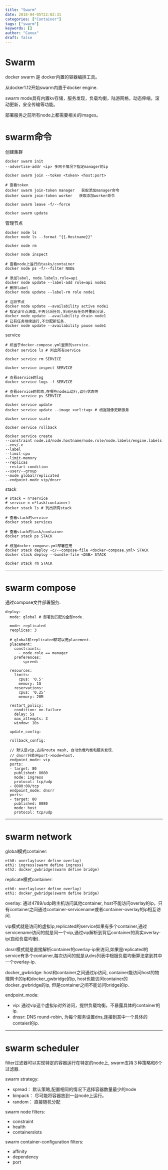 ```yaml
---
title: "Swarm"
date: 2018-04-05T22:02:31
categories: ["Container"]
tags: ["swarm"]
keywords: []
author: "Canux"
draft: false
---
```


# Swarm

docker swarm 是 docker内置的容器编排工具。

从docker1.12开始swarm内置于docker engine.

swarm mode具有内置kv存储，服务发现，负载均衡，陆游网格，动态伸缩，滚动更新，安全传输等功能。

部署服务之前所有node上都需要相关的images。

# swarm命令

创建集群

    docker swarm init
    --advertise-addr <ip> 多网卡情况下指定manager的ip
    ​
    docker swarm join --token <token> <host:port>
    ​
    # 查看token
    docker swarm join-token manager   获取添加manager命令
    docker swarm join-token worker   获取添加worker命令
    ​
    docker swarm leave -f/--force
    ​
    docker swarm update

管理节点

    docker node ls
    docker node ls --format "{{.Hostname}}"
    ​
    docker node rm
    ​
    docker node inspect
    ​
    # 查看node上运行的tasks/container
    docker node ps -f/--filter NODE
    ​
    # 添加label, node.labels.role=api
    docker node update --label-add role=api node1
    # 删除label
    docker node update --label-rm role node1
    ​
    # 活跃节点
    docker node update --availability active node1
    # 指定该节点满载,不再分派任务,关闭已有任务并重新分派.
    docker node update --availability drain node1
    # 已有任务继续运行,不分配新任务.
    docker node update --availability pause node1

service

    # 相当于docker-compose.yml里面的service.
    docker service ls # 列出所有service
    ​
    docker service rm SERVICE
    ​
    docker service inspect SERVICE
    ​
    # 查看service的log
    docker service logs -f SERVICE
    ​
    # 查看service的状态,在哪些node上运行,运行状态等
    docker service ps SERVICE
    ​
    docker service update
    docker service update --image <url:tag> # 根据镜像更新服务
    ​
    docker service scale
    ​
    docker service rollback
    ​
    docker service create
    --constraint node.id/node.hostname/node.role/node.labels/engine.labels
    --env/-e
    --label
    --limit-cpu
    --limit-memory
    --replicas
    --restart-condition
    --user/--group
    --mode global/replicated
    --endpoint-mode vip/dnsrr

stack

    # stack = n*service
    # service = n*task(container)
    docker stack ls # 列出所有stack
    ​
    # 查看stack的service
    docker stack services
    ​
    # 查看stack的task/container
    docker stack ps STACK
    ​
    # 根据docker-compose.yml部署应用
    docker stack deploy -c/--compose-file <docker-compose.yml> STACK
    docker stack deploy --bundle-file <DAB> STACK
    ​
    docker stack rm STACK

***

# swarm compose

通过compose文件部署服务.

    deploy:
      mode: global # 部署到匹配的全部node.
    ​
      mode: replicated
      reoplicas: 3
    ​
      # global和replicated都可以用placement.
      placement:
        constraints:
          - node.role == manager
        preferences:
          - spreed:
    ​
      resources:
        limits:
          cpus: '0.5'
          memory: 1G
        reservations:
          cpus: '0.25'
          memory: 20M
    ​
      restart_policy:
        condition: on-failure
        delay: 5s
        max_attempts: 3
        window: 10s
    ​
      update_config:
    ​
      rollback_config:

      // 默认是vip,支持route mesh, 自动负载均衡和服务发现.
      // dnsrr只能用port->mode=host.
      endpoint_mode: vip
      ports:
      - target: 80
        published: 8080
        mode: ingress
        protocol: tcp/udp
      - 8080:80/tcp
      endpoint_mode: dnsrr
      ports:
      - target: 80
        published: 8080
        mode: host
        protocol: tcp/udp

***

# swarm network

global模式container:

    eth0: overlay(user define overlay)
    eth1: ingress(swarm define ingress)
    eth2: docker_gwbridge(swarm define bridge)

replicate模式container:

    eth0: overlay(user define overlay)
    eth1: docker_gwbridge(swarm define bridge)

overlay: 通过4789/udp跨主机访问其他container, host不能访问overlay的ip，只有container之间通过container-servicename或者container-overlay的ip相互访问.

vip模式就是访问的虚拟ip,replicated的service如果有多个container,通过servicename访问的就是同一个vip,通过vip解析到背后container的真实overlay-ip(自动负载均衡). 

dnsrr模式就是直接解析container的overlay-ip来访问,如果是replicated的service有多个container,每次访问的就是从dns列表中根据负载均衡算法拿到其中一个overlay-ip.

docker_gwbridge: host和container之间通过ip访问, container能访问host的物理网卡的ip和docker_gwbridge的ip, host也能访问container的docker_gwbridge的ip, 但是container之间不能访问bridge的ip.

endpoint_mode:

* vip: 通过vip这个虚拟ip对外访问，提供负载均衡，不暴露具体的container的ip.
* dnssr: DNS round-robin, 为每个服务设置dns,连接到其中一个具体的contaier的ip.

***

# swarm scheduler

filter过滤器可以实现特定的容器运行在特定的node上, swarm支持３种策略和6个过滤器.

swarm strategy:

* spread： 默认策略,配置相同的情况下选择容器数量最少的node
* binpack： 尽可能将容器放到一台node上运行。
* random： 直接随机分配

swarm node filters:

* constraint
* health
* containerslots

swarm container-configuration filters:

* affinity
* dependency
* port
